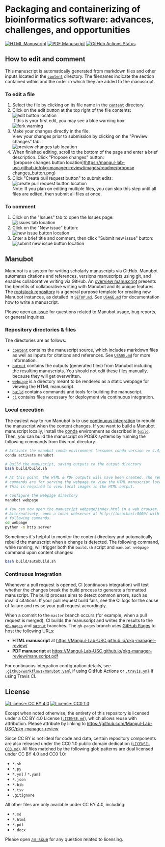 # Packaging and containerizing of bioinformatics software: advances, challenges, and opportunities

[![HTML Manuscript](https://img.shields.io/badge/manuscript-HTML-blue.svg)](https://Mangul-Lab-USC.github.io/pkg-manager-review/)
[![PDF Manuscript](https://img.shields.io/badge/manuscript-PDF-blue.svg)](https://Mangul-Lab-USC.github.io/pkg-manager-review/manuscript.pdf)
[![GitHub Actions Status](https://github.com/Mangul-Lab-USC/pkg-manager-review/workflows/Manubot/badge.svg)](https://github.com/Mangul-Lab-USC/pkg-manager-review/actions)

## How to edit and comment

This manuscript is automatically generated from markdown files and other inputs located in the [`content`](content) directory. The filenames indicate the section contained within and the order in which they are added to the manuscript.

### To edit a file

1. Select the file by clicking on its file name in the [`content`](content) directory.
2. Click on the edit button at the top right of the file contents:\
![edit button location](https://mangul-lab-usc.github.io/pkg-manager-review/images/readme/edit_button.png)\
If this is your first edit, you may see a blue warning box:\
![fork warning](https://mangul-lab-usc.github.io/pkg-manager-review/images/readme/fork_warning.png)
3. Make your changes directly in the file.\
View your changes prior to submission by clicking on the "Preview changes" tab:\
![preview changes tab location](https://mangul-lab-usc.github.io/pkg-manager-review/images/readme/preview_changes_tab.png)
4. When finished editing, scroll to the bottom of the page and enter a brief description. Click "Propose changes" button:\
![propose changes button location](https://mangul-lab-usc.github.io/pkg-manager-review/images/readme/propose changes_button.png)
5. Click "Create pull request button" to submit edits:\
![create pull request button location](https://mangul-lab-usc.github.io/pkg-manager-review/images/readme/create_pull_request_button.png)\
Note: If you plan on editing multiple files, you can skip this step until all files are edited, then submit all files at once.

### To comment

1. Click on the "Issues" tab to open the Issues page:\
![issues tab location](https://mangul-lab-usc.github.io/pkg-manager-review/images/readme/issues_tab.png)
2. Click on the "New issue" button:\
![new issue button location](https://mangul-lab-usc.github.io/pkg-manager-review/images/readme/new_issue_button.png)
3. Enter a brief title and comment, then click "Submit new issue" button:\
![submit new issue button location](https://mangul-lab-usc.github.io/pkg-manager-review/images/readme/submit_new_issue_button.png)

## Manubot

<!-- usage note: do not edit this section -->

Manubot is a system for writing scholarly manuscripts via GitHub.
Manubot automates citations and references, versions manuscripts using git, and enables collaborative writing via GitHub.
An [overview manuscript](https://greenelab.github.io/meta-review/ "Open collaborative writing with Manubot") presents the benefits of collaborative writing with Manubot and its unique features.
The [rootstock repository](https://git.io/fhQH1) is a general purpose template for creating new Manubot instances, as detailed in [`SETUP.md`](SETUP.md).
See [`USAGE.md`](USAGE.md) for documentation how to write a manuscript.

Please open [an issue](https://git.io/fhQHM) for questions related to Manubot usage, bug reports, or general inquiries.

### Repository directories & files

The directories are as follows:

+ [`content`](content) contains the manuscript source, which includes markdown files as well as inputs for citations and references.
  See [`USAGE.md`](USAGE.md) for more information.
+ [`output`](output) contains the outputs (generated files) from Manubot including the resulting manuscripts.
  You should not edit these files manually, because they will get overwritten.
+ [`webpage`](webpage) is a directory meant to be rendered as a static webpage for viewing the HTML manuscript.
+ [`build`](build) contains commands and tools for building the manuscript.
+ [`ci`](ci) contains files necessary for deployment via continuous integration.

### Local execution

The easiest way to run Manubot is to use [continuous integration](#continuous-integration) to rebuild the manuscript when the content changes.
If you want to build a Manubot manuscript locally, install the [conda](https://conda.io) environment as described in [`build`](build).
Then, you can build the manuscript on POSIX systems by running the following commands from this root directory.

```sh
# Activate the manubot conda environment (assumes conda version >= 4.4)
conda activate manubot

# Build the manuscript, saving outputs to the output directory
bash build/build.sh

# At this point, the HTML & PDF outputs will have been created. The remaining
# commands are for serving the webpage to view the HTML manuscript locally.
# This is required to view local images in the HTML output.

# Configure the webpage directory
manubot webpage

# You can now open the manuscript webpage/index.html in a web browser.
# Alternatively, open a local webserver at http://localhost:8000/ with the
# following commands.
cd webpage
python -m http.server
```

Sometimes it's helpful to monitor the content directory and automatically rebuild the manuscript when a change is detected.
The following command, while running, will trigger both the `build.sh` script and `manubot webpage` command upon content changes:

```sh
bash build/autobuild.sh
```

### Continuous Integration

Whenever a pull request is opened, CI (continuous integration) will test whether the changes break the build process to generate a formatted manuscript.
The build process aims to detect common errors, such as invalid citations.
If your pull request build fails, see the CI logs for the cause of failure and revise your pull request accordingly.

When a commit to the `master` branch occurs (for example, when a pull request is merged), CI builds the manuscript and writes the results to the [`gh-pages`](https://github.com/Mangul-Lab-USC/pkg-manager-review/tree/gh-pages) and [`output`](https://github.com/Mangul-Lab-USC/pkg-manager-review/tree/output) branches.
The `gh-pages` branch uses [GitHub Pages](https://pages.github.com/) to host the following URLs:

+ **HTML manuscript** at https://Mangul-Lab-USC.github.io/pkg-manager-review/
+ **PDF manuscript** at https://Mangul-Lab-USC.github.io/pkg-manager-review/manuscript.pdf

For continuous integration configuration details, see [`.github/workflows/manubot.yaml`](.github/workflows/manubot.yaml) if using GitHub Actions or [`.travis.yml`](.travis.yml) if using Travis CI.

## License

<!--
usage note: edit this section to change the license of your manuscript or source code changes to this repository.
We encourage users to openly license their manuscripts, which is the default as specified below.
-->

[![License: CC BY 4.0](https://img.shields.io/badge/License%20All-CC%20BY%204.0-lightgrey.svg)](http://creativecommons.org/licenses/by/4.0/)
[![License: CC0 1.0](https://img.shields.io/badge/License%20Parts-CC0%201.0-lightgrey.svg)](https://creativecommons.org/publicdomain/zero/1.0/)

Except when noted otherwise, the entirety of this repository is licensed under a CC BY 4.0 License ([`LICENSE.md`](LICENSE.md)), which allows reuse with attribution.
Please attribute by linking to https://github.com/Mangul-Lab-USC/pkg-manager-review.

Since CC BY is not ideal for code and data, certain repository components are also released under the CC0 1.0 public domain dedication ([`LICENSE-CC0.md`](LICENSE-CC0.md)).
All files matched by the following glob patterns are dual licensed under CC BY 4.0 and CC0 1.0:

+ `*.sh`
+ `*.py`
+ `*.yml` / `*.yaml`
+ `*.json`
+ `*.bib`
+ `*.tsv`
+ `.gitignore`

All other files are only available under CC BY 4.0, including:

+ `*.md`
+ `*.html`
+ `*.pdf`
+ `*.docx`

Please open [an issue](https://github.com/Mangul-Lab-USC/pkg-manager-review/issues) for any question related to licensing.
